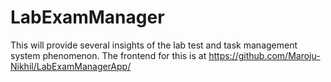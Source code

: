 # LabExamManager

This will provide several insights of the lab test and task management system phenomenon.
The frontend for this is at https://github.com/Maroju-Nikhil/LabExamManagerApp/
